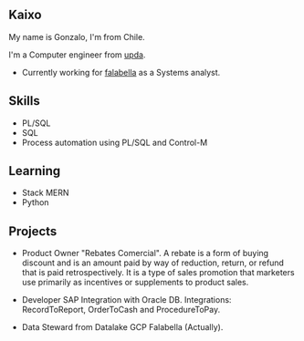 ## Kaixo

My name is Gonzalo, I'm from Chile. 

I'm a Computer engineer from [upda](https://www.unavarra.es).

* Currently working for [falabella](https://www.falabella.com/) as a Systems analyst.

## Skills

* PL/SQL
* SQL
* Process automation using PL/SQL and Control-M


## Learning

* Stack MERN
* Python

## Projects

* Product Owner "Rebates Comercial". A rebate is a form of buying discount and is an amount paid by way of reduction, return, or refund that is paid retrospectively. It is a type of sales promotion that marketers use primarily as incentives or supplements to product sales.

* Developer SAP Integration with Oracle DB. Integrations: RecordToReport, OrderToCash and ProcedureToPay.

* Data Steward from Datalake GCP Falabella (Actually).
